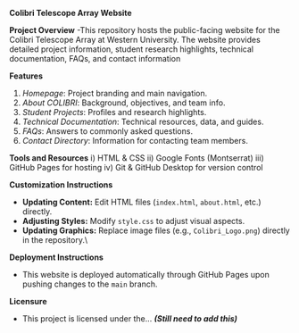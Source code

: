 **Colibri Telescope Array Website**

**Project Overview**
 -This repository hosts the public-facing website for the Colibri Telescope Array at Western University. 
 The website provides detailed project information, student research highlights, technical documentation, FAQs, and contact information

**Features**
 1) _Homepage_: Project branding and main navigation.
 2) _About COLIBRI_: Background, objectives, and team info.
 3) _Student Projects_: Profiles and research highlights.
 4) _Technical Documentation_: Technical resources, data, and guides.
 5) _FAQs_: Answers to commonly asked questions.
 6) _Contact Directory_: Information for contacting team members.

**Tools and Resources**
 i) HTML & CSS
 ii) Google Fonts (Montserrat)
 iii) GitHub Pages for hosting
 iv) Git & GitHub Desktop for version control

**Customization Instructions**
 - **Updating Content:** Edit HTML files (`index.html`, `about.html`, etc.) directly.
 - **Adjusting Styles:** Modify `style.css` to adjust visual aspects.
 - **Updating Graphics:** Replace image files (e.g., `Colibri_Logo.png`) directly in the repository.\

**Deployment Instructions**
 - This website is deployed automatically through GitHub Pages upon pushing changes to the `main` branch.

**Licensure**
 - This project is licensed under the... _**(Still need to add this)**_
